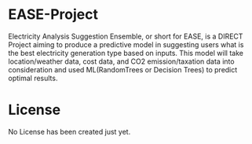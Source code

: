# EASE-Project
Electricity Analysis Suggestion Ensemble, or short for EASE, is a DIRECT Project aiming to produce a  predictive model in suggesting users what is the best electricity generation type based on inputs. This model will take location/weather data, cost data, and CO2 emission/taxation data into consideration and used ML(RandomTrees or Decision Trees) to predict optimal results.

# License
No License has been created just yet. 


